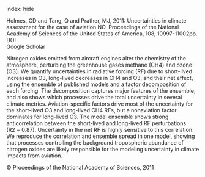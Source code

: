 index: hide

<div class="Citation">

  <div class="Citation-body">
    <div class="Citation-text">Holmes, CD and Tang, Q and Prather, MJ, 2011: Uncertainties in climate assessment for the case of aviation NO. <span class="Article-journal">Proceedings of the National Academy of Sciences of the United States of America, </span><span class="Article-volume">108, </span>10997-11002pp.</div>
    <div class="Citation-links">
      <div class="CitationLink" data-href="https://doi.org/10.1073/pnas.1101458108">
        <div class="CitationLink-icon CitationLink-Doi"></div>
        <div class="CitationLink-text">DOI</div>
      </div>
      <div class="CitationLink" data-href="https://scholar.google.com/scholar?q=10.1073/pnas.1101458108">
        <div class="CitationLink-icon CitationLink-Scholar"></div>
        <div class="CitationLink-text">Google Scholar</div>
      </div>
    </div>
  </div>
</div>

Nitrogen oxides emitted from aircraft engines alter the chemistry of the atmosphere, perturbing the greenhouse gases methane (CH4) and ozone (O3). We quantify uncertainties in radiative forcing (RF) due to short-lived increases in O3, long-lived decreases in CH4 and O3, and their net effect, using the ensemble of published models and a factor decomposition of each forcing. The decomposition captures major features of the ensemble, and also shows which processes drive the total uncertainty in several climate metrics. Aviation-specific factors drive most of the uncertainty for the short-lived O3 and long-lived CH4 RFs, but a nonaviation factor dominates for long-lived O3. The model ensemble shows strong anticorrelation between the short-lived and long-lived RF perturbations (R2 = 0.87). Uncertainty in the net RF is highly sensitive to this correlation. We reproduce the correlation and ensemble spread in one model, showing that processes controlling the background tropospheric abundance of nitrogen oxides are likely responsible for the modeling uncertainty in climate impacts from aviation.

<div class="Citation-copy">
&copy; Proceedings of the National Academy of Sciences, 2011
</div>